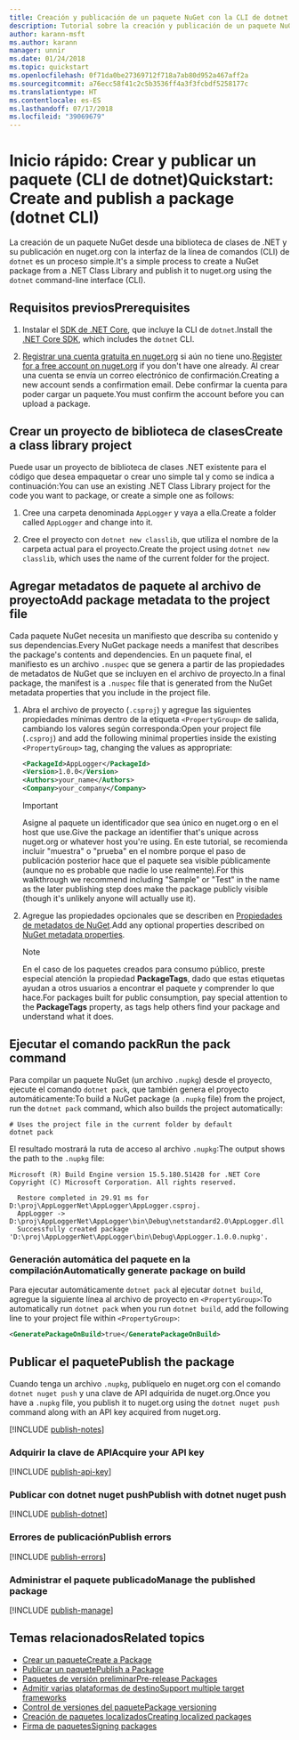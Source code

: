 ```yaml
---
title: Creación y publicación de un paquete NuGet con la CLI de dotnet
description: Tutorial sobre la creación y publicación de un paquete NuGet mediante la CLI de NuGet. NET con la CLI de .NET Core (dotnet).
author: karann-msft
ms.author: karann
manager: unnir
ms.date: 01/24/2018
ms.topic: quickstart
ms.openlocfilehash: 0f71da0be27369712f718a7ab80d952a467aff2a
ms.sourcegitcommit: a76ecc58f41c2c5b3536ff4a3f3fcbdf5258177c
ms.translationtype: HT
ms.contentlocale: es-ES
ms.lasthandoff: 07/17/2018
ms.locfileid: "39069679"
---
```

# <a name="quickstart-create-and-publish-a-package-dotnet-cli"></a><span data-ttu-id="586d9-103">Inicio rápido: Crear y publicar un paquete (CLI de dotnet)</span><span class="sxs-lookup"><span data-stu-id="586d9-103">Quickstart: Create and publish a package (dotnet CLI)</span></span>

<span data-ttu-id="586d9-104">La creación de un paquete NuGet desde una biblioteca de clases de .NET y su publicación en nuget.org con la interfaz de la línea de comandos (CLI) de `dotnet` es un proceso simple.</span><span class="sxs-lookup"><span data-stu-id="586d9-104">It's a simple process to create a NuGet package from a .NET Class Library and publish it to nuget.org using the `dotnet` command-line interface (CLI).</span></span>

## <a name="prerequisites"></a><span data-ttu-id="586d9-105">Requisitos previos</span><span class="sxs-lookup"><span data-stu-id="586d9-105">Prerequisites</span></span>

1. <span data-ttu-id="586d9-106">Instalar el [SDK de .NET Core](https://www.microsoft.com/net/download/), que incluye la CLI de `dotnet`.</span><span class="sxs-lookup"><span data-stu-id="586d9-106">Install the [.NET Core SDK](https://www.microsoft.com/net/download/), which includes the `dotnet` CLI.</span></span>

1. <span data-ttu-id="586d9-107">[Registrar una cuenta gratuita en nuget.org](https://www.nuget.org/users/account/LogOn?returnUrl=%2F) si aún no tiene uno.</span><span class="sxs-lookup"><span data-stu-id="586d9-107">[Register for a free account on nuget.org](https://www.nuget.org/users/account/LogOn?returnUrl=%2F) if you don't have one already.</span></span> <span data-ttu-id="586d9-108">Al crear una cuenta se envía un correo electrónico de confirmación.</span><span class="sxs-lookup"><span data-stu-id="586d9-108">Creating a new account sends a confirmation email.</span></span> <span data-ttu-id="586d9-109">Debe confirmar la cuenta para poder cargar un paquete.</span><span class="sxs-lookup"><span data-stu-id="586d9-109">You must confirm the account before you can upload a package.</span></span>

## <a name="create-a-class-library-project"></a><span data-ttu-id="586d9-110">Crear un proyecto de biblioteca de clases</span><span class="sxs-lookup"><span data-stu-id="586d9-110">Create a class library project</span></span>

<span data-ttu-id="586d9-111">Puede usar un proyecto de biblioteca de clases .NET existente para el código que desea empaquetar o crear uno simple tal y como se indica a continuación:</span><span class="sxs-lookup"><span data-stu-id="586d9-111">You can use an existing .NET Class Library project for the code you want to package, or create a simple one as follows:</span></span>

1. <span data-ttu-id="586d9-112">Cree una carpeta denominada `AppLogger` y vaya a ella.</span><span class="sxs-lookup"><span data-stu-id="586d9-112">Create a folder called `AppLogger` and change into it.</span></span>

1. <span data-ttu-id="586d9-113">Cree el proyecto con `dotnet new classlib`, que utiliza el nombre de la carpeta actual para el proyecto.</span><span class="sxs-lookup"><span data-stu-id="586d9-113">Create the project using `dotnet new classlib`, which uses the name of the current folder for the project.</span></span>

## <a name="add-package-metadata-to-the-project-file"></a><span data-ttu-id="586d9-114">Agregar metadatos de paquete al archivo de proyecto</span><span class="sxs-lookup"><span data-stu-id="586d9-114">Add package metadata to the project file</span></span>

<span data-ttu-id="586d9-115">Cada paquete NuGet necesita un manifiesto que describa su contenido y sus dependencias.</span><span class="sxs-lookup"><span data-stu-id="586d9-115">Every NuGet package needs a manifest that describes the package's contents and dependencies.</span></span> <span data-ttu-id="586d9-116">En un paquete final, el manifiesto es un archivo `.nuspec` que se genera a partir de las propiedades de metadatos de NuGet que se incluyen en el archivo de proyecto.</span><span class="sxs-lookup"><span data-stu-id="586d9-116">In a final package, the manifest is a `.nuspec` file that is generated from the NuGet metadata properties that you include in the project file.</span></span>

1. <span data-ttu-id="586d9-117">Abra el archivo de proyecto (`.csproj`) y agregue las siguientes propiedades mínimas dentro de la etiqueta `<PropertyGroup>` de salida, cambiando los valores según corresponda:</span><span class="sxs-lookup"><span data-stu-id="586d9-117">Open your project file (`.csproj`) and add the following minimal properties inside the existing `<PropertyGroup>` tag, changing the values as appropriate:</span></span>

    ```xml
    <PackageId>AppLogger</PackageId>
    <Version>1.0.0</Version>
    <Authors>your_name</Authors>
    <Company>your_company</Company>
    ```

    > [!Important]
    > <span data-ttu-id="586d9-118">Asigne al paquete un identificador que sea único en nuget.org o en el host que use.</span><span class="sxs-lookup"><span data-stu-id="586d9-118">Give the package an identifier that's unique across nuget.org or whatever host you're using.</span></span> <span data-ttu-id="586d9-119">En este tutorial, se recomienda incluir "muestra" o "prueba" en el nombre porque el paso de publicación posterior hace que el paquete sea visible públicamente (aunque no es probable que nadie lo use realmente).</span><span class="sxs-lookup"><span data-stu-id="586d9-119">For this walkthrough we recommend including "Sample" or "Test" in the name as the later publishing step does make the package publicly visible (though it's unlikely anyone will actually use it).</span></span>

1. <span data-ttu-id="586d9-120">Agregue las propiedades opcionales que se describen en [Propiedades de metadatos de NuGet](/dotnet/core/tools/csproj#nuget-metadata-properties).</span><span class="sxs-lookup"><span data-stu-id="586d9-120">Add any optional properties described on [NuGet metadata properties](/dotnet/core/tools/csproj#nuget-metadata-properties).</span></span>

    > [!Note]
    > <span data-ttu-id="586d9-121">En el caso de los paquetes creados para consumo público, preste especial atención la propiedad **PackageTags**, dado que estas etiquetas ayudan a otros usuarios a encontrar el paquete y comprender lo que hace.</span><span class="sxs-lookup"><span data-stu-id="586d9-121">For packages built for public consumption, pay special attention to the **PackageTags** property, as tags help others find your package and understand what it does.</span></span>

## <a name="run-the-pack-command"></a><span data-ttu-id="586d9-122">Ejecutar el comando pack</span><span class="sxs-lookup"><span data-stu-id="586d9-122">Run the pack command</span></span>

<span data-ttu-id="586d9-123">Para compilar un paquete NuGet (un archivo `.nupkg`) desde el proyecto, ejecute el comando `dotnet pack`, que también genera el proyecto automáticamente:</span><span class="sxs-lookup"><span data-stu-id="586d9-123">To build a NuGet package (a `.nupkg` file) from the project, run the `dotnet pack` command, which also builds the project automatically:</span></span>

```cli
# Uses the project file in the current folder by default
dotnet pack
```

<span data-ttu-id="586d9-124">El resultado mostrará la ruta de acceso al archivo `.nupkg`:</span><span class="sxs-lookup"><span data-stu-id="586d9-124">The output shows the path to the `.nupkg` file:</span></span>

```output
Microsoft (R) Build Engine version 15.5.180.51428 for .NET Core
Copyright (C) Microsoft Corporation. All rights reserved.

  Restore completed in 29.91 ms for D:\proj\AppLoggerNet\AppLogger\AppLogger.csproj.
  AppLogger -> D:\proj\AppLoggerNet\AppLogger\bin\Debug\netstandard2.0\AppLogger.dll
  Successfully created package 'D:\proj\AppLoggerNet\AppLogger\bin\Debug\AppLogger.1.0.0.nupkg'.
```

### <a name="automatically-generate-package-on-build"></a><span data-ttu-id="586d9-125">Generación automática del paquete en la compilación</span><span class="sxs-lookup"><span data-stu-id="586d9-125">Automatically generate package on build</span></span>

<span data-ttu-id="586d9-126">Para ejecutar automáticamente `dotnet pack` al ejecutar `dotnet build`, agregue la siguiente línea al archivo de proyecto en `<PropertyGroup>`:</span><span class="sxs-lookup"><span data-stu-id="586d9-126">To automatically run `dotnet pack` when you run `dotnet build`, add the following line to your project file within `<PropertyGroup>`:</span></span>

```xml
<GeneratePackageOnBuild>true</GeneratePackageOnBuild>
```

## <a name="publish-the-package"></a><span data-ttu-id="586d9-127">Publicar el paquete</span><span class="sxs-lookup"><span data-stu-id="586d9-127">Publish the package</span></span>

<span data-ttu-id="586d9-128">Cuando tenga un archivo `.nupkg`, publíquelo en nuget.org con el comando `dotnet nuget push` y una clave de API adquirida de nuget.org.</span><span class="sxs-lookup"><span data-stu-id="586d9-128">Once you have a `.nupkg` file, you publish it to nuget.org using the `dotnet nuget push` command along with an API key acquired from nuget.org.</span></span>

[!INCLUDE [publish-notes](includes/publish-notes.md)]

### <a name="acquire-your-api-key"></a><span data-ttu-id="586d9-129">Adquirir la clave de API</span><span class="sxs-lookup"><span data-stu-id="586d9-129">Acquire your API key</span></span>

[!INCLUDE [publish-api-key](includes/publish-api-key.md)]

### <a name="publish-with-dotnet-nuget-push"></a><span data-ttu-id="586d9-130">Publicar con dotnet nuget push</span><span class="sxs-lookup"><span data-stu-id="586d9-130">Publish with dotnet nuget push</span></span>

[!INCLUDE [publish-dotnet](includes/publish-dotnet.md)]

### <a name="publish-errors"></a><span data-ttu-id="586d9-131">Errores de publicación</span><span class="sxs-lookup"><span data-stu-id="586d9-131">Publish errors</span></span>

[!INCLUDE [publish-errors](includes/publish-errors.md)]

### <a name="manage-the-published-package"></a><span data-ttu-id="586d9-132">Administrar el paquete publicado</span><span class="sxs-lookup"><span data-stu-id="586d9-132">Manage the published package</span></span>

[!INCLUDE [publish-manage](includes/publish-manage.md)]

## <a name="related-topics"></a><span data-ttu-id="586d9-133">Temas relacionados</span><span class="sxs-lookup"><span data-stu-id="586d9-133">Related topics</span></span>

- [<span data-ttu-id="586d9-134">Crear un paquete</span><span class="sxs-lookup"><span data-stu-id="586d9-134">Create a Package</span></span>](../create-packages/creating-a-package.md)
- [<span data-ttu-id="586d9-135">Publicar un paquete</span><span class="sxs-lookup"><span data-stu-id="586d9-135">Publish a Package</span></span>](../create-packages/publish-a-package.md)
- [<span data-ttu-id="586d9-136">Paquetes de versión preliminar</span><span class="sxs-lookup"><span data-stu-id="586d9-136">Pre-release Packages</span></span>](../create-packages/Prerelease-Packages.md)
- [<span data-ttu-id="586d9-137">Admitir varias plataformas de destino</span><span class="sxs-lookup"><span data-stu-id="586d9-137">Support multiple target frameworks</span></span>](../create-packages/supporting-multiple-target-frameworks.md)
- [<span data-ttu-id="586d9-138">Control de versiones del paquete</span><span class="sxs-lookup"><span data-stu-id="586d9-138">Package versioning</span></span>](../reference/package-versioning.md)
- [<span data-ttu-id="586d9-139">Creación de paquetes localizados</span><span class="sxs-lookup"><span data-stu-id="586d9-139">Creating localized packages</span></span>](../create-packages/creating-localized-packages.md)
- [<span data-ttu-id="586d9-140">Firma de paquetes</span><span class="sxs-lookup"><span data-stu-id="586d9-140">Signing packages</span></span>](../create-packages/Sign-a-package.md)
